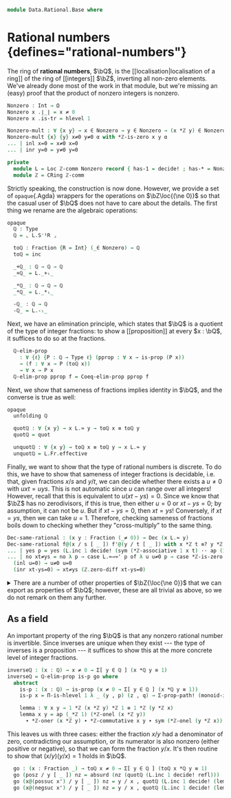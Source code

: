 <!--
```agda
open import 1Lab.Prelude

open import Algebra.Ring.Localisation hiding (_/_)
open import Algebra.Ring.Commutative
open import Algebra.Monoid

open import Data.Set.Coequaliser hiding (_/_)
open import Data.Int.Properties
open import Data.Nat.Properties
open import Data.Bool.Base
open import Data.Dec.Base
open import Data.Int.Base
open import Data.Sum.Base
```
-->

```agda
module Data.Rational.Base where
```

# Rational numbers {defines="rational-numbers"}

The ring of **rational numbers**, $\bQ$, is the
[[localisation|localisation of a ring]] of the ring of [[integers]]
$\bZ$, inverting all non-zero elements. We've already done most of the
work in that module, but we're missing an (easy) proof that the product
of nonzero integers is nonzero.

```agda
Nonzero : Int → Ω
Nonzero x .∣_∣ = x ≠ 0
Nonzero x .is-tr = hlevel 1

Nonzero-mult : ∀ {x y} → x ∈ Nonzero → y ∈ Nonzero → (x *ℤ y) ∈ Nonzero
Nonzero-mult {x} {y} x≠0 y≠0 α with *ℤ-is-zero x y α
... | inl x=0 = x≠0 x=0
... | inr y=0 = y≠0 y=0

private
  module L = Loc ℤ-comm Nonzero record { has-1 = decide! ; has-* = Nonzero-mult }
  module ℤ = CRing ℤ-comm
```

Strictly speaking, the construction is now done. However, we provide a
set of `opaque`{.Agda} wrappers for the operations on $\bZ\loc{(\ne 0)}$
so that the casual user of $\bQ$ does not have to care about the
details. The first thing we rename are the algebraic operations:

```agda
opaque
  ℚ : Type
  ℚ = ⌞ L.S⁻¹R ⌟

  toℚ : Fraction {R = Int} (_∈ Nonzero) → ℚ
  toℚ = inc

  _+ℚ_ : ℚ → ℚ → ℚ
  _+ℚ_ = L._+ₗ_

  _*ℚ_ : ℚ → ℚ → ℚ
  _*ℚ_ = L._*ₗ_

  -ℚ_ : ℚ → ℚ
  -ℚ_ = L.-ₗ_
```

Next, we have an elimination principle, which states that $\bQ$ is a
quotient of the type of integer fractions: to show a [[proposition]] at
every $x : \bQ$, it suffices to do so at the fractions.

```agda
  ℚ-elim-prop
    : ∀ {ℓ} {P : ℚ → Type ℓ} (pprop : ∀ x → is-prop (P x))
    → (f : ∀ x → P (toℚ x))
    → ∀ x → P x
  ℚ-elim-prop pprop f = Coeq-elim-prop pprop f
```

<!--
```agda
  ℚ-elim-prop-β
    : ∀ {ℓ} {P : ℚ → Type ℓ} (pprop : ∀ x → is-prop (P x))
    → ∀ (f : ∀ x → P (toℚ x)) x
    → ℚ-elim-prop {P = P} pprop f (toℚ x) ≡ f x
  ℚ-elim-prop-β _ _ _ = refl

  {-# REWRITE ℚ-elim-prop-β #-}

  +ℚ-β : ∀ {x y} → toℚ x +ℚ toℚ y ≡ toℚ (L.+f x y)
  +ℚ-β = refl

  *ℚ-β : ∀ {x y} → toℚ x *ℚ toℚ y ≡ toℚ (L.*f x y)
  *ℚ-β = refl

  -ℚ-β : ∀ {x} → -ℚ (toℚ x) ≡ toℚ (L.-f x)
  -ℚ-β = refl

  {-# REWRITE +ℚ-β *ℚ-β -ℚ-β #-}
```
-->

Next, we show that sameness of fractions implies identity in $\bQ$, and
the converse is true as well:

```agda
opaque
  unfolding ℚ

  quotℚ : ∀ {x y} → x L.≈ y → toℚ x ≡ toℚ y
  quotℚ = quot

  unquotℚ : ∀ {x y} → toℚ x ≡ toℚ y → x L.≈ y
  unquotℚ = L.Fr.effective
```

Finally, we want to show that the type of rational numbers is discrete.
To do this, we have to show that sameness of integer fractions is
decidable, i.e. that, given fractions $x/s$ and $y/t$, we can decide
whether there exists a $u \ne 0$ with $uxt = uys$. This is not automatic
since $u$ can range over all integers! However, recall that this is
equivalent to $u(xt - ys) = 0$. Since we know that $\bZ$ has no
zerodivisors, if this is true, then either $u = 0$ or $xt - ys = 0$; by
assumption, it can not be $u$. But if $xt - ys = 0$, then $xt = ys$!
Conversely, if $xt = ys$, then we can take $u = 1$. Therefore, checking
sameness of fractions boils down to checking whether they
"cross-multiply" to the same thing.

```agda
Dec-same-rational : (x y : Fraction (_≠ 0)) → Dec (x L.≈ y)
Dec-same-rational f@(x / s [ _ ]) f'@(y / t [ _ ]) with x *ℤ t ≡? y *ℤ s
... | yes p = yes (L.inc 1 decide! (sym (*ℤ-associative 1 x t) ·· ap (1 *ℤ_) p ·· *ℤ-associative 1 y s))
... | no xt≠ys = no λ p → case L.≈→≈' p of λ u u≠0 p → case *ℤ-is-zero u _ p of λ where
  (inl u=0) → u≠0 u=0
  (inr xt-ys=0) → xt≠ys (ℤ.zero-diff xt-ys=0)
```

<!--
```agda
-- Since we want _≡?_ and friends to compute for toℚ, we'll define them
-- by a detour through boolean equality. We can define an equality map
--
--   sameℚ : ℚ → ℚ → Bool
--
-- using the pre-existing proof of Discrete-quotient. This map is much
-- easier to rewrite than the actual decision! In particular,
--
--  sameℚ (toℚ x) (toℚ y) = Dec→Bool (Dec-same-rational x y)
--
-- is a pretty normal equation, and Agda is happy with it. We can then
-- use sameℚ to define the Discrete-ℚ instance in a way that computes.

opaque
  unfolding ℚ

  private
    _≡ℚ?_ : (x y : ℚ) → Dec (x ≡ y)
    x ≡ℚ? y = Discrete-quotient L.Fraction-congruence Dec-same-rational {x} {y}

  sameℚ : ℚ → ℚ → Bool
  sameℚ x y = Dec→Bool (x ≡ℚ? y)

  sameℚ-β : ∀ {x y} → sameℚ (toℚ x) (toℚ y) ≡ Dec→Bool (Dec-same-rational x y)
  sameℚ-β {x} {y} with Dec-same-rational x y
  ... | yes p = refl
  ... | no ¬p = refl

  {-# REWRITE sameℚ-β #-}

  from-sameℚ : ∀ {x y} → ⌞ sameℚ x y ⌟ → x ≡ y
  from-sameℚ {x} {y} p with x ≡ℚ? y | p
  ... | yes q | p = q
  ... | no ¬q | ()

  to-sameℚ : ∀ {x y} → x ≡ y → ⌞ sameℚ x y ⌟
  to-sameℚ {x} {y} p with x ≡ℚ? y
  ... | yes p = oh
  ... | no ¬p = absurd (¬p p)
```
-->

<details>
<summary>
There are a number of other properties of $\bZ{\loc{\ne 0}}$ that we can
export as properties of $\bQ$; however, these are all trivial as above,
so we do not remark on them any further.
</summary>

```agda
_-ℚ_ : ℚ → ℚ → ℚ
x -ℚ y = x +ℚ (-ℚ y)

infixl 8 _+ℚ_ _-ℚ_
infixl 9 _*ℚ_
infix 10 -ℚ_

_/_ : (x y : Int) ⦃ d : Dec (y ≠ 0) ⦄ {_ : is-yes d} → ℚ
_/_ x y ⦃ yes p ⦄ = toℚ (x / y [ p ])

{-# DISPLAY toℚ (_/_[_] x y p) = x / y #-}

_/1 : Int → ℚ
x /1 = x / 1

instance
  Discrete-ℚ : Discrete ℚ
  Discrete-ℚ {x} {y} with holds? (So (sameℚ x y))
  ... | yes p = yes (from-sameℚ p)
  ... | no ¬p = no λ p → ¬p (to-sameℚ p)

  H-Level-ℚ : ∀ {n} → H-Level ℚ (2 + n)
  H-Level-ℚ = basic-instance 2 (Discrete→is-set auto)

  Number-ℚ : Number ℚ
  Number-ℚ .Number.Constraint _ = ⊤
  Number-ℚ .Number.fromNat x = pos x /1

  Negative-ℚ : Negative ℚ
  Negative-ℚ .Negative.Constraint _ = ⊤
  Negative-ℚ .Negative.fromNeg 0 = 0
  Negative-ℚ .Negative.fromNeg (suc x) = negsuc x /1

abstract opaque
  unfolding ℚ

  +ℚ-idl : ∀ x → 0 +ℚ x ≡ x
  +ℚ-idl = L.+ₗ-idl

  +ℚ-idr : ∀ x → x +ℚ 0 ≡ x
  +ℚ-idr x = CRing.+-idr L.S⁻¹R

  +ℚ-associative : ∀ x y z → x +ℚ (y +ℚ z) ≡ (x +ℚ y) +ℚ z
  +ℚ-associative = L.+ₗ-assoc

  +ℚ-commutative : ∀ x y → x +ℚ y ≡ y +ℚ x
  +ℚ-commutative = L.+ₗ-comm

  *ℚ-idl : ∀ x → 1 *ℚ x ≡ x
  *ℚ-idl = L.*ₗ-idl

  *ℚ-idr : ∀ x → x *ℚ 1 ≡ x
  *ℚ-idr x = CRing.*-idr L.S⁻¹R

  *ℚ-associative : ∀ x y z → x *ℚ (y *ℚ z) ≡ (x *ℚ y) *ℚ z
  *ℚ-associative = L.*ₗ-assoc

  *ℚ-commutative : ∀ x y → x *ℚ y ≡ y *ℚ x
  *ℚ-commutative = L.*ₗ-comm

  *ℚ-zerol : ∀ x → 0 *ℚ x ≡ 0
  *ℚ-zerol x = CRing.*-zerol L.S⁻¹R {f = x}

  *ℚ-zeror : ∀ x → x *ℚ 0 ≡ 0
  *ℚ-zeror x = CRing.*-zeror L.S⁻¹R {f = x}

  *ℚ-distribl : ∀ x y z → x *ℚ (y +ℚ z) ≡ x *ℚ y +ℚ x *ℚ z
  *ℚ-distribl = L.*ₗ-distribl

+ℚ-monoid : is-monoid 0 _+ℚ_
+ℚ-monoid = record { has-is-semigroup = record { has-is-magma = record { has-is-set = hlevel 2 } ; associative = λ {x} {y} {z} → +ℚ-associative x y z } ; idl = +ℚ-idl _ ; idr = +ℚ-idr _ }

*ℚ-monoid : is-monoid 1 _*ℚ_
*ℚ-monoid = record { has-is-semigroup = record { has-is-magma = record { has-is-set = hlevel 2 } ; associative = λ {x} {y} {z} → *ℚ-associative x y z } ; idl = *ℚ-idl _ ; idr = *ℚ-idr _ }
```

</details>

## As a field

An important property of the ring $\bQ$ is that any nonzero rational
number is invertible. Since inverses are unique when they exist --- the
type of inverses is a proposition --- it suffices to show this at the
more concrete level of integer fractions.

```agda
inverseℚ : (x : ℚ) → x ≠ 0 → Σ[ y ∈ ℚ ] (x *ℚ y ≡ 1)
inverseℚ = ℚ-elim-prop is-p go where
  abstract
    is-p : (x : ℚ) → is-prop (x ≠ 0 → Σ[ y ∈ ℚ ] (x *ℚ y ≡ 1))
    is-p x = Π-is-hlevel 1 λ _ (y , p) (z , q) → Σ-prop-path! (monoid-inverse-unique *ℚ-monoid x y z (*ℚ-commutative y x ∙ p) q)

    lemma : ∀ x y → 1 *ℤ (x *ℤ y) *ℤ 1 ≡ 1 *ℤ (y *ℤ x)
    lemma x y = ap (_*ℤ 1) (*ℤ-onel (x *ℤ y))
      ∙ *ℤ-oner (x *ℤ y) ∙ *ℤ-commutative x y ∙ sym (*ℤ-onel (y *ℤ x))
```

This leaves us with three cases: either the fraction $x/y$ had a
denominator of zero, contradicting our assumption, or its numerator is
also nonzero (either positive or negative), so that we can form the
fraction $y/x$. It's then routine to show that $(x/y)(y/x) = 1$ holds in
$\bQ$.

```agda
  go : (x : Fraction _) → toℚ x ≠ 0 → Σ[ y ∈ ℚ ] (toℚ x *ℚ y ≡ 1)
  go (posz / y [ _ ]) nz = absurd (nz (quotℚ (L.inc 1 decide! refl)))
  go (x@(possuc x') / y [ _ ]) nz = y / x , quotℚ (L.inc 1 decide! (lemma x y))
  go (x@(negsuc x') / y [ _ ]) nz = y / x , quotℚ (L.inc 1 decide! (lemma x y))
```
